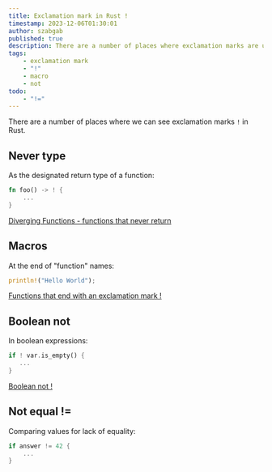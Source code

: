 ```yaml
---
title: Exclamation mark in Rust !
timestamp: 2023-12-06T01:30:01
author: szabgab
published: true
description: There are a number of places where exclamation marks are used in Rust
tags:
    - exclamation mark
    - "!"
    - macro
    - not
todo:
    - "!="
---
```


There are a number of places where we can see exclamation marks `!` in Rust.


## Never type

As the designated return type of a function:

```rust
fn foo() -> ! {
    ...
}
```

[Diverging Functions - functions that never return](/diverging-functions)


## Macros


At the end of "function" names:

```rust
println!("Hello World");
```

[Functions that end with an exclamation mark !](/functions-that-end-with-exclamation-mark)

## Boolean not

In boolean expressions:

```rust
if ! var.is_empty() {
   ...
}
```

[Boolean not !](/boolean-not)


## Not equal !=

Comparing values for lack of equality:

```rust
if answer != 42 {
    ...
}
```


